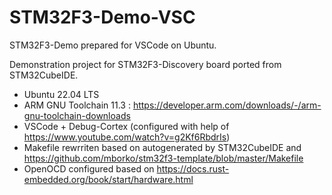 # STM32F3-Demo-VSC
STM32F3-Demo prepared for VSCode on Ubuntu.

Demonstration project for STM32F3-Discovery board ported from STM32CubeIDE.

- Ubuntu 22.04 LTS
- ARM GNU Toolchain 11.3 : https://developer.arm.com/downloads/-/arm-gnu-toolchain-downloads
- VSCode + Debug-Cortex (configured with help of https://www.youtube.com/watch?v=g2Kf6RbdrIs)
- Makefile rewrriten based on autogenerated by STM32CubeIDE and https://github.com/mborko/stm32f3-template/blob/master/Makefile
- OpenOCD configured based on https://docs.rust-embedded.org/book/start/hardware.html
